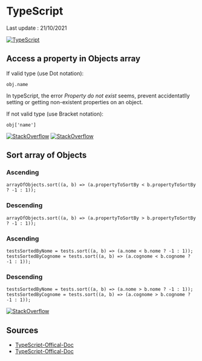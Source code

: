 # TypeScript

Last update : 21/10/2021

[![TypeScript](https://badges.aleen42.com/src/typescript.svg)](https://www.typescriptlang.org/docs/handbook/intro.html)

## Access a property in Objects array

If valid type (use Dot notation):

```
obj.name
```

In typeScript, the error *Property do not exist* seems, prevent accidentatlly setting or getting non-existent properties on  an object.

If not valid type (use Bracket notation):

```
obj['name']
```

[![StackOverflow](https://aleen42.github.io/badges/src/stackoverflow.svg)](https://stackoverflow.com/questions/44147937/property-does-not-exist-on-type-never)
[![StackOverflow](https://aleen42.github.io/badges/src/stackoverflow.svg)](https://www.typescriptlang.org/docs/handbook/intro.html)

## Sort array of Objects

### Ascending

```
arrayOfObjects.sort((a, b) => (a.propertyToSortBy < b.propertyToSortBy ? -1 : 1));
```

### Descending

```
arrayOfObjects.sort((a, b) => (a.propertyToSortBy > b.propertyToSortBy ? -1 : 1));
```

### Ascending

```
testsSortedByNome = tests.sort((a, b) => (a.nome < b.nome ? -1 : 1));
testsSortedByCognome = tests.sort((a, b) => (a.cognome < b.cognome ? -1 : 1));
```

### Descending

```
testsSortedByNome = tests.sort((a, b) => (a.nome > b.nome ? -1 : 1));
testsSortedByCognome = tests.sort((a, b) => (a.cognome > b.cognome ? -1 : 1));
```

[![StackOverflow](https://aleen42.github.io/badges/src/stackoverflow.svg)](https://stackoverflow.com/questions/43311121/sort-an-array-of-objects-in-typescript)

## Sources

* [TypeScript-Offical-Doc](https://www.typescriptlang.org/docs/handbook/intro.html)
* [TypeScript-Offical-Doc](https://developer.mozilla.org/fr/docs/Web/JavaScript/Reference/Operators/Property_Accessors)

